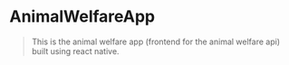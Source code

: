 # AnimalWelfareApp
> This is the animal welfare app (frontend for the animal welfare api) built using react native.

